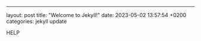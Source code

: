 ---
layout: post
title:  "Welcome to Jekyll!"
date:   2023-05-02 13:57:54 +0200
categories: jekyll update

HELP